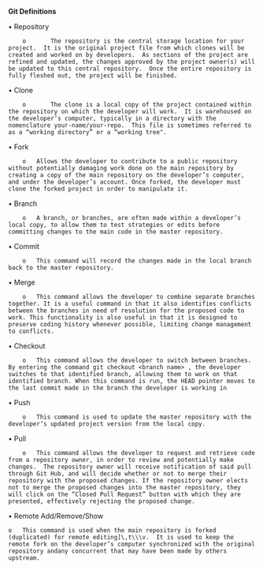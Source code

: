 **Git Definitions**

•  Repository
  
        o       The repository is the central storage location for your project.  It is the original project file from which clones will be created and worked on by developers.  As sections of the project are refined and updated, the changes approved by the project owner(s) will be updated to this central repository.  Once the entire repository is fully fleshed out, the project will be finished.
    
•  Clone
    
        o       The clone is a local copy of the project contained within the repository on which the developer will work.  It is warehoused on the developer’s computer, typically in a directory with the nomenclature your-name/your-repo.  This file is sometimes referred to as a “working directory” or a “working tree".
     
•  Fork

        o	Allows the developer to contribute to a public repository without potentially damaging work done on the main repository by creating a copy of the main repository on the developer’s computer, and under the developer’s account. Once forked, the developer must clone the forked project in order to manipulate it. 

•   Branch

        o	A branch, or branches, are often made within a developer’s local copy, to allow them to test strategies or edits before committing changes to the main code in the master repository. 

•   Commit

        o	This command will record the changes made in the local branch back to the master repository.

•   Merge

        o	This command allows the developer to combine separate branches together. It is a useful command in that it also identifies conflicts between the branches in need of resolution for the proposed code to work. This functionality is also useful in that it is designed to preserve coding history whenever possible, limiting change management to conflicts. 

•   Checkout

        o	This command allows the developer to switch between branches.  By entering the command git checkout <branch name> , the developer switches to that identified branch, allowing them to work on that identified branch. When this command is run, the HEAD pointer moves to the last commit made in the branch the developer is working in

•   Push

        o	This command is used to update the master repository with the developer’s updated project version from the local copy. 

•   Pull

        o	This command allows the developer to request and retrieve code from a repository owner, in order to review and potentially make changes.  The repository owner will receive notification of said pull through Git Hub, and will decide whether or not to merge their repository with the proposed changes. If the repository owner elects not to merge the proposed changes into the master repository, they will click on the “Closed Pull Request” button with which they are presented, effectively rejecting the proposed change. 

•	Remote Add/Remove/Show

	o	This command is used when the main repository is forked (duplicated) for remote editing]\,t\\\v.  It is used to keep the remote fork on the developer’s computer synchronized with the original repository andany concurrent that may have been made by others upstream.  

	
